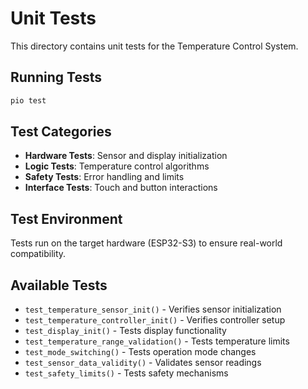 # Unit Tests

This directory contains unit tests for the Temperature Control System.

## Running Tests

```bash
pio test
```

## Test Categories

- **Hardware Tests**: Sensor and display initialization
- **Logic Tests**: Temperature control algorithms
- **Safety Tests**: Error handling and limits
- **Interface Tests**: Touch and button interactions

## Test Environment

Tests run on the target hardware (ESP32-S3) to ensure real-world compatibility.

## Available Tests

- `test_temperature_sensor_init()` - Verifies sensor initialization
- `test_temperature_controller_init()` - Verifies controller setup
- `test_display_init()` - Tests display functionality
- `test_temperature_range_validation()` - Tests temperature limits
- `test_mode_switching()` - Tests operation mode changes
- `test_sensor_data_validity()` - Validates sensor readings
- `test_safety_limits()` - Tests safety mechanisms
